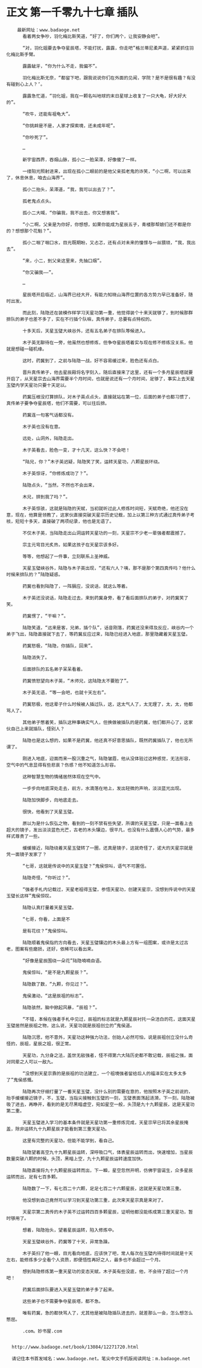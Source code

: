 # 正文 第一千零九十七章 插队
        最新网址：www.badaoge.net
          看着两女争吵，羽化梅比斯笑道，“好了，你们两个，让我安静会吧”。
      
          “对，羽化姐要去争夺星辰塔，不能打扰，露露，你走吧”格兰蒂尼柔声道，紧紧抓住羽化梅比斯手臂。
      
          露露龇牙，“你为什么不走，我偏不”。
      
          羽化梅比斯无奈，“都留下吧，跟我说说你们在外面的见闻，学院？是不是很有趣？有没有碰到心上人？‘。
      
          露露急忙道，“羽化姐，我在一颗名叫地球的末日星球上收复了一只大龟，好大好大的”。
      
          “吹牛，还能有祖龟大”。
      
          “你挑衅是不是，人家才探索境，还未成年呢”。
      
          “你吵死了”。
      
          …
      
          新宇宙西界，吞烟山脉，孤小二一脸呆滞，好像傻了一样。
      
          一缕阳光照射进来，出现在孤小二眼前的是他父亲孤老鬼的诈笑，“小二啊，可以出来了，休息休息，咱去山海界”。
      
          孤小二抬头，呆滞道，“我，我可以出去了？”。
      
          孤老鬼点点头。
      
          孤小二大喊，“你骗我，我不出去，你又想害我”。
      
          “小二啊，父亲是为你好，你想想，如果你能成为星辰五子，青楼那帮娘们还不都是你的？想想那个花魁？”。
      
          孤小二咽了咽口水，目光既期盼，又忐忑，还有点对未来的憧憬与一丝猥琐，“我，我出去”。
      
          “来，小二，到父亲这里来，先抽口烟”。
      
          “你又骗我——”。
      
          …
      
          星辰塔开启临近，山海界已经大开，有能力知晓山海界位置的各方势力早已准备好，随时出发。
      
          而此刻，陆隐还在装模作样学习天星功第一重，他觉得装个十来天就够了，到时候那群排队的弟子也差不多了，实在不行插个队嘛，真传弟子，总要有点特权的。
      
          十多天后，天星玉璧大峡谷外，还有五名弟子在排队等候进入。
      
          木子英无聊待在一旁，他虽然也想修炼，但争夺星辰塔着实与现在修不修练没关系，他就是想碰一碰机缘。
      
          这时，药冀到了，之前与陆隐一战，好不容易缓过来，脸色还有点白。
      
          晋升真传弟子，他去星辰殿将名字刻入，随后直接来了这里，还有一个多月星辰塔就要开启了，从天星宗去山海界需要半个月时间，也就是说还有一个月时间，足够了，事实上去天星玉璧内学天星功只要十天足以。
      
          药冀压根没打算排队，对木子英点点头，直接就站在第一位，后面的弟子也都习惯了，真传弟子要争夺星辰塔，他们不需要，可以往后排。
      
          药冀连一句客气话都没有。
      
          木子英也没有在意。
      
          远处，山洞外，陆隐走出。
      
          木子英看去，脸色一变，才十几天，这么快？不会吧！
      
          “陆兄，你？”木子英迟疑，陆隐笑了笑，运转天星功，八颗星辰环绕。
      
          木子英惊讶，“你修炼成功了？”。
      
          陆隐点头，“当然，不然也不会出来，
      
          木兄，排到我了吗？”。
      
          木子英惊骇，这就是陆隐的天赋，当初就听过此人修炼时间短，天赋奇绝，他还没在意，现在，他算是领教了，这家伙直接突破天星宗历史记载，加上以第三种方式通过真传弟子考核，短短十多天，直接破了两项纪录，他也是无语了。
      
          不仅木子英，当陆隐走出山洞运转天星功的一刻，天星宗不少老一辈强者都震撼了。
      
          宗主元穹目光炙热，如果这孩子在天星宗该多好。
      
          等等，他想起了一件事，立刻联系上圣神威。
      
          天星玉璧峡谷外，陆隐与木子英出现，“还有六人？咦，那不是那个第四真传吗？他什么时候来排队的？”陆隐疑惑。
      
          药冀也看到陆隐了，一阵膈应，没说话，就这么等着。
      
          木子英还没说话，陆隐走过去，来到药冀身旁，看了看后面排队的弟子，对药冀笑了笑。
      
          药冀愣了，“干嘛？”。
      
          陆隐笑道，“远来是客，兄弟，插个队”，话音刚落，药冀还没来得及反应，峡谷内一个弟子飞出，陆隐直接就下去了，等药冀反应过来，陆隐已经进入地底，那里隐藏着天星玉璧。
      
          药冀怒极，“陆隐，你插队，回来”。
      
          陆隐消失了。
      
          后面排队的五名弟子呆呆看着。
      
          药冀愤怒望向木子英，“木师兄，这陆隐太不要脸了”。
      
          木子英无语，“等一会吧，也就十天左右”。
      
          药冀怒极，他这辈子什么时候被人插过队，这，这太气人了，太无理了，太，太，他都骂人了。
      
          其他弟子憋着笑，插队这种事确实气人，但换做被插队的是药冀，他们都开心了，这家伙自己上来就插队，怪别人？
      
          陆隐也是这么想的，如果不是药冀，他还真不好意思插队，既然药冀插队了，他也无所谓了。
      
          刚进入地底，迎面而来一股沉重之气，陆隐皱眉，他从没体验过这种感觉，无法形容，空气中的气息显得有些悲哀？伤感？他不知道怎么形容。
      
          这种智慧生物的情绪居然体现在空气中。
      
          一步步向地底深处走去，前方，水滴落在地上，发出轻微的声响，淡淡蓝光出现。
      
          陆隐加快脚步，向地底走去。
      
          很快，他看到了天星玉璧。
      
          原以为是什么恢弘之物，看到的一刻不禁有些失望，所谓的天星玉璧，只是一面看上去超大的镜子，发出淡淡蓝色光芒，古老的木头镶边，很平凡，也没有什么震慑人心的气势，最多样式尊贵了一些。
      
          缓缓接近，陆隐绕着天星玉璧转了一圈，还真是镜子，这就奇怪了，诺大的天星宗就是凭一面镜子发家了？
      
          “七哥，这就是传说中的天星玉璧？”鬼侯惊叫，语气不可置信。
      
          陆隐奇怪，“你听过？”。
      
          “强者手札内记载过，天星老祖得玉璧，参悟天星功，创建天星宗，没想到传说中的天星玉璧长这样”鬼侯惊叹。
      
          陆隐认真打量着天星玉璧。
      
          “七哥，你看，上面是不
      
          是有花纹？”鬼侯惊叫。
      
          陆隐顺着鬼侯指的方向看去，天星玉璧镶边的木头最上方有一组图案，或许是太过古老，图案有些磨损，还好，依稀可以看出来。
      
          “好像是星辰围绕一朵花”陆隐喃喃自语。
      
          鬼侯惊叫，“是不是九颗星辰？”。
      
          陆隐数了数，“九颗，你见过？”。
      
          鬼侯激动，“这是辰祖的标志”。
      
          陆隐骇然，脑中掀起风暴，“辰祖？”。
      
          “不错，本候在强者手札中见过，辰祖的标志就是九颗星辰衬托一朵洁白的花，这面天星玉璧居然是辰祖之物，这么说，天星功就是辰祖创立的”鬼侯道。
      
          陆隐沉思，他不意外，天星功这种强力功法，创始人必然可怕，说是辰祖创立没什么奇怪的，辰祖，星辰之祖，很正常。
      
          天星功，九分身之法，盖世无敌强者，怪不得第六大陆历史都不敢记载，辰祖之强，面对同辈之人可以一敌九。
      
          “没想到天星宗靠的是辰祖的功法建立，一个祖境强者留给后人的福泽实在太多太多了”鬼侯感慨。
      
          陆隐再次仔细打量了一番天星玉璧，没什么别的需要在意的，他按照木子英之前说的，抬手缓缓接近镜子，不，玉璧，当指尖接触到玉璧的一刻，玉璧表面荡起涟漪，下一刻，陆隐被吸了进去，再睁开，看到的是无尽黑暗虚空，宛如星空一般，头顶是九十九颗星辰，这是天星功第二重。
      
          天星玉璧进入学习的基本条件就是天星功第一重修炼完成，天星宗早已将其余星辰掩盖，除非运转九十九颗星辰才能看到第三重天星功。
      
          这里有完整的天星功，但能不能学到，看自己。
      
          陆隐望着高空九十九颗星辰运转，深呼吸口气，体表星辰运转而出，快速增加，当星辰数量突破八颗的时候，头顶，黑暗上空，九十九颗星辰运转速度加快。
      
          陆隐直接将九十九颗星辰运转而出，下一瞬，星空忽然开明，仿佛宇宙诞生，众多星辰运转而出，足有七百多颗。
      
          陆隐数了一下，有七百二十六颗，足足七百二十六颗星辰，这就是天星功第三重。
      
          他没想到自己竟然可以学习到天星功第三重，此次来天星宗真是来对了。
      
          天星宗第二真传的木子英不过运转四百多颗星辰，证明他都没能练成第三重天星功，暂时够用了。
      
          想着，陆隐抬头，望着星辰运转，陷入修炼中。
      
          天星玉璧峡谷外，药冀等了十天，异常急躁。
      
          木子英扫了他一眼，目光看向地底，应该快了吧，常人每次在玉璧内待得时间就是十天左右，能修炼多少全看个人资质，即便悟性再好之人，最多也不会超过一个月。
      
          想到陆隐修炼第一重天星功的变态天赋，木子英有些没底，他，不会待了超过一个月吧！
      
          药冀后面排队要进入天星玉璧的弟子多了起来。
      
          这些弟子也不需要争夺星辰塔，都不急。
      
          唯有药冀，急的都快骂人了，尤其他是被陆隐插队进去的，就差那么一会，怎么想怎么憋屈。
      
          .com。妙书屋.com
      
      
      http://www.badaoge.net/book/13084/12271720.html
      
      请记住本书首发域名：www.badaoge.net。笔尖中文手机版阅读网址：m.badaoge.net